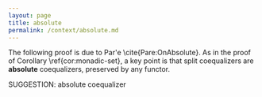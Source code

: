 ```yaml
---
layout: page
title: absolute
permalink: /context/absolute.md
---
```

The following proof is due to Par\'e \cite{Pare:OnAbsolute}. As in the proof of Corollary \ref{cor:monadic-set}, a key point is that split coequalizers are **absolute** coequalizers, preserved by any functor.

SUGGESTION: absolute coequalizer